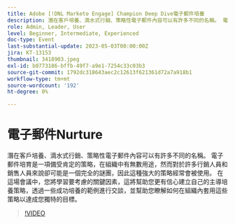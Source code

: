 ```yaml
---
title: Adobe [!DNL Marketo Engage] Champion Deep Dive電子郵件培養
description: 潛在客戶培養、滴水式行銷、策略性電子郵件內容可以有許多不同的名稱。 電子郵件培育是一項備受肯定的策略，在組織中有無數用途，然而對於許多行銷人員和銷售人員來說卻可能是一個完全的謎團，因此這種強大的策略經常會被使用。 在這場會議中，您將學習要考慮的關鍵因素，這將幫助您更有信心建立自己的主導培養策略，透過一些成功培養的範例進行交談，並幫助您瞭解如何在組織內套用這些策略以達成您獨特的目標。
role: Admin, Leader, User
level: Beginner, Intermediate, Experienced
doc-type: Event
last-substantial-update: 2023-05-03T00:00:00Z
jira: KT-13153
thumbnail: 3418903.jpeg
exl-id: b0773186-bffb-49f7-a9e1-7254c33c03b3
source-git-commit: 1792dc318643aec2c12613f621361d72a7a918b1
workflow-type: tm+mt
source-wordcount: '192'
ht-degree: 0%

---
```


# 電子郵件Nurture

潛在客戶培養、滴水式行銷、策略性電子郵件內容可以有許多不同的名稱。 電子郵件培育是一項備受肯定的策略，在組織中有無數用途，然而對於許多行銷人員和銷售人員來說卻可能是一個完全的謎團，因此這種強大的策略經常會被使用。 在這場會議中，您將學習要考慮的關鍵因素，這將幫助您更有信心建立自己的主導培養策略，透過一些成功培養的範例進行交談，並幫助您瞭解如何在組織內套用這些策略以達成您獨特的目標。

>[!VIDEO](https://video.tv.adobe.com/v/3418903/?learn=on)
